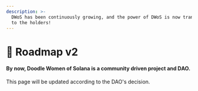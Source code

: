 ```yaml
---
description: >-
  DWoS has been continuously growing, and the power of DWoS is now transferred
  to the holders!
---
```


# 👧 Roadmap v2

#### By now, Doodle Women of Solana is a community driven project and DAO.



This page will be updated according to the DAO's decision.
